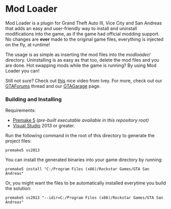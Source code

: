 # Mod Loader

Mod Loader is a plugin for Grand Theft Auto III, Vice City and San Andreas that adds an easy and user-friendly way to install and uninstall modifications into the game, as if the game had official modding support. No changes are **ever** made to the original game files, everything is injected on the fly, at runtime!

The usage is as simple as inserting the mod files into the *modloader/* directory. Uninstalling is as easy as that too, delete the mod files and you are done. Hot swapping mods while the game is running? By using Mod Loader you can!

Still not sure? Check out [this](https://www.youtube.com/watch?v=TvRpQa8dJ7E) nice video from Ivey. For more, check out our [GTAForums](http://gtaforums.com/topic/669520-mod-loader/) thread and our [GTAGarage](http://www.gtagarage.com/mods/show.php?id=25377) page.

### Building and Installing

Requirements:

+ [Premake 5](http://industriousone.com/premake/download) *(pre-built executable available in this repository root)*
+ [Visual Studio](http://www.visualstudio.com/downloads) 2013 or greater.

Run the following command in the root of this directory to generate the project files:

    premake5 vs2013

You can install the generated binaries into your game directory by running:

    premake5 install "C:/Program Files (x86)/Rockstar Games/GTA San Andreas"

Or, you might want the files to be automatically installed everytime you build the solution:
 
    premake5 vs2013 "--idir=C:/Program Files (x86)/Rockstar Games/GTA San Andreas"

